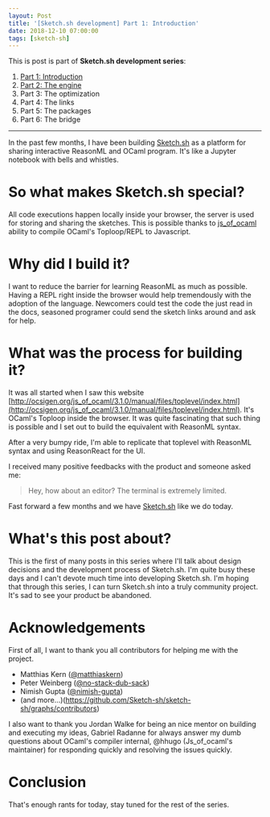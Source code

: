 ```yaml
---
layout: Post
title: '[Sketch.sh development] Part 1: Introduction'
date: 2018-12-10 07:00:00
tags: [sketch-sh]
---
```


This is post is part of **Sketch.sh development series**:

1. [Part 1: Introduction](/sketch/index.html)
2. [Part 2: The engine](/sketch/part-2-the-engine/)
3. Part 3: The optimization
4. Part 4: The links
5. Part 5: The packages
6. Part 6: The bridge

---

In the past few months, I have been building [Sketch.sh](https://sketch.sh) as a platform for sharing interactive ReasonML and OCaml program. It's like a Jupyter notebook with bells and whistles.

# So what makes Sketch.sh special? 

All code executions happen locally inside your browser, the server is used for storing and sharing the sketches. This is possible thanks to [js_of_ocaml](https://github.com/ocsigen/js_of_ocaml) ability to compile OCaml's Toploop/REPL to Javascript. 

# Why did I build it? 

I want to reduce the barrier for learning ReasonML as much as possible. Having a REPL right inside the browser would help tremendously with the adoption of the language. Newcomers could test the code the just read in the docs, seasoned programer could send the sketch links around and ask for help.

# What was the process for building it?

It was all started when I saw this website [http://ocsigen.org/js_of_ocaml/3.1.0/manual/files/toplevel/index.html](http://ocsigen.org/js_of_ocaml/3.1.0/manual/files/toplevel/index.html). It's OCaml's Toploop inside the browser. It was quite fascinating that such thing is possible and I set out to build the equivalent with ReasonML syntax. 

After a very bumpy ride, I'm able to replicate that toplevel with ReasonML syntax and using ReasonReact for the UI.

I received many positive feedbacks with the product and someone asked me: 

> Hey, how about an editor? The terminal is extremely limited.

Fast forward a few months and we have [Sketch.sh](https://sketch.sh) like we do today.

# What's this post about? 

This is the first of many posts in this series where I'll talk about design decisions and the development process of Sketch.sh. I'm quite busy these days and I can't devote much time into developing Sketch.sh. I'm hoping that through this series, I can turn Sketch.sh into a truly community project. It's sad to see your product be abandoned.

# Acknowledgements

First of all, I want to thank you all contributors for helping me with the project.

- Matthias Kern ([@matthiaskern](https://github.com/matthiaskern))
- Peter Weinberg ([@no-stack-dub-sack](https://github.com/no-stack-dub-sack))
- Nimish Gupta ([@nimish-gupta](https://github.com/nimish-gupta))
- (and more...)(https://github.com/Sketch-sh/sketch-sh/graphs/contributors)

I also want to thank you Jordan Walke for being an nice mentor on building and executing my ideas, Gabriel Radanne for always answer my dumb questions about OCaml's compiler internal, @hhugo (Js_of_ocaml's maintainer) for responding quickly and resolving the issues quickly.


# Conclusion

That's enough rants for today, stay tuned for the rest of the series.
